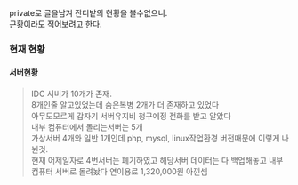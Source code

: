 private로 글을남겨 잔디밭의 현황을 볼수없으니.  
근황이라도 적어보려고 한다.  

### 현재 현황

#### 서버현황
> IDC 서버가 10개가 존재.  
> 8개인줄 알고있었는데 숨은복병 2개가 더 존재하고 있었다  
> 아무도모르게 갑자기 서버유지비 청구예정 전화를 받고 알았다  
> 내부 컴퓨터에서 돌리는서버는 5개  
> 가상서버 4개와 일반 1개인데 php, mysql, linux작업환경 버전때문에 이렇게 나뉜것.  
> 현재 어제일자로 4번서버는 폐기하였고 해당서버 데이터는 다 백업해놓고 내부컴퓨터 서버로 돌려놨다 연이용료 1,320,000원 아낀셈  